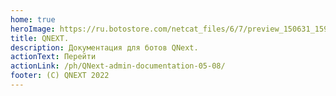```yaml
---
home: true
heroImage: https://ru.botostore.com/netcat_files/6/7/preview_150631_1590222981.jpg
title: QNEXT.
description: Документация для ботов QNext.
actionText: Перейти
actionLink: /ph/QNext-admin-documentation-05-08/
footer: (C) QNEXT 2022
---
```

